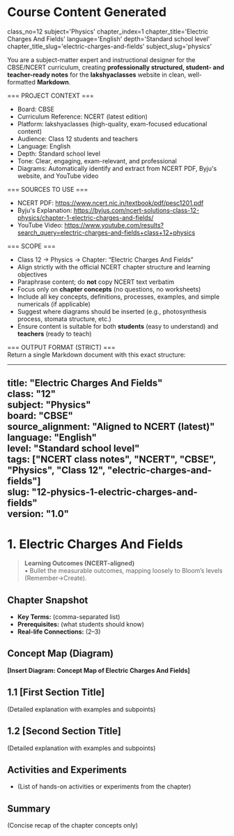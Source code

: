 # Course Content Generated

class_no=12
subject='Physics'
chapter_index=1
chapter_title='Electric Charges And Fields'
language='English'
depth='Standard school level'
chapter_title_slug='electric-charges-and-fields'
subject_slug='physics'

You are a subject-matter expert and instructional designer for the CBSE/NCERT curriculum, creating **professionally structured, student- and teacher-ready notes** for the **lakshyaclasses** website in clean, well-formatted **Markdown**.

=== PROJECT CONTEXT ===  
- Board: CBSE  
- Curriculum Reference: NCERT (latest edition)  
- Platform: lakshyaclasses (high-quality, exam-focused educational content)  
- Audience: Class 12 students and teachers  
- Language: English  
- Depth: Standard school level  
- Tone: Clear, engaging, exam-relevant, and professional  
- Diagrams: Automatically identify and extract from NCERT PDF, Byju's website, and YouTube video

=== SOURCES TO USE ===  
- NCERT PDF: https://www.ncert.nic.in/textbook/pdf/pesc1201.pdf  
- Byju's Explanation: https://byjus.com/ncert-solutions-class-12-physics/chapter-1-electric-charges-and-fields/  
- YouTube Video: https://www.youtube.com/results?search_query=electric-charges-and-fields+class+12+physics

=== SCOPE ===  
- Class 12 → Physics → Chapter: “Electric Charges And Fields”  
- Align strictly with the official NCERT chapter structure and learning objectives  
- Paraphrase content; do **not** copy NCERT text verbatim  
- Focus only on **chapter concepts** (no questions, no worksheets)  
- Include all key concepts, definitions, processes, examples, and simple numericals (if applicable)  
- Suggest where diagrams should be inserted (e.g., photosynthesis process, stomata structure, etc.)  
- Ensure content is suitable for both **students** (easy to understand) and **teachers** (ready to teach)

=== OUTPUT FORMAT (STRICT) ===  
Return a single Markdown document with this exact structure:

---
title: "Electric Charges And Fields"  
class: "12"  
subject: "Physics"  
board: "CBSE"  
source_alignment: "Aligned to NCERT (latest)"  
language: "English"  
level: "Standard school level"  
tags: ["NCERT class notes", "NCERT", "CBSE", "Physics", "Class 12", "electric-charges-and-fields"]  
slug: "12-physics-1-electric-charges-and-fields"  
version: "1.0"  
---

# 1. Electric Charges And Fields

> **Learning Outcomes (NCERT-aligned)**  
> • Bullet the measurable outcomes, mapping loosely to Bloom’s levels (Remember→Create).

## Chapter Snapshot  
- **Key Terms:** (comma-separated list)  
- **Prerequisites:** (what students should know)  
- **Real-life Connections:** (2–3)

## Concept Map (Diagram)  
<!-- Diagram will be extracted from sources. Placeholder below. -->  
**[Insert Diagram: Concept Map of Electric Charges And Fields]**

## 1.1 [First Section Title]  
(Detailed explanation with examples and subpoints)

## 1.2 [Second Section Title]  
(Detailed explanation with examples and subpoints)

## Activities and Experiments  
- (List of hands-on activities or experiments from the chapter)

## Summary  
(Concise recap of the chapter concepts only)


<!-- End of Course Content -->
